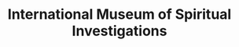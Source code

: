 ---
layout: repo
title: "International Museum of Spiritual Investigations"
id: 13645
permalink: repos/13645/
---